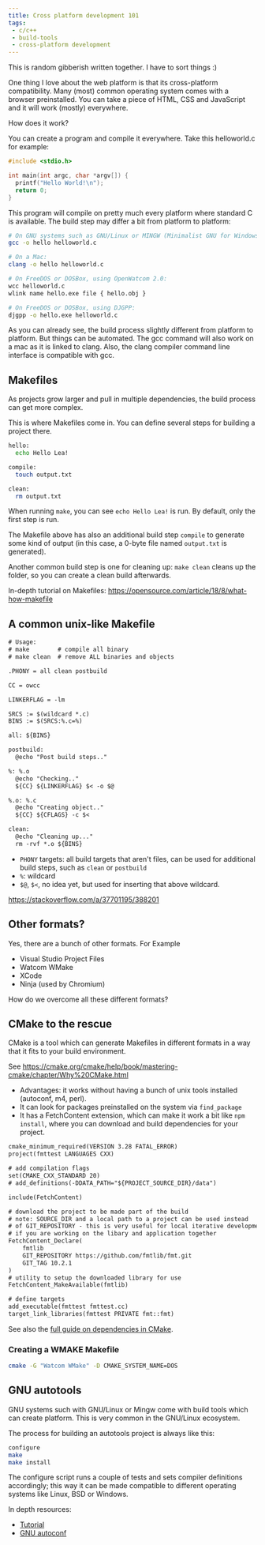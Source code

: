 ```yaml
---
title: Cross platform development 101
tags:
 - c/c++
 - build-tools
 - cross-platform development
---
```

This is random gibberish written together. I have to sort things :)

One thing I love about the web platform is that its cross-platform compatibility. Many (most) common operating system comes with a browser preinstalled. You can take a piece of HTML, CSS and JavaScript and it will work (mostly) everywhere.

How does it work?

You can create a program and compile it everywhere. Take this helloworld.c for example:

```c
#include <stdio.h>

int main(int argc, char *argv[]) {
  printf("Hello World!\n");
  return 0;
}
```

This program will compile on pretty much every platform where standard C is available.
The build step may differ a bit from platform to platform:

```sh
# On GNU systems such as GNU/Linux or MINGW (Minimalist GNU for Windows):
gcc -o hello helloworld.c

# On a Mac:
clang -o hello helloworld.c

# On FreeDOS or DOSBox, using OpenWatcom 2.0:
wcc helloworld.c
wlink name hello.exe file { hello.obj }

# On FreeDOS or DOSBox, using DJGPP:
djgpp -o hello.exe helloworld.c
```

As you can already see, the build process slightly different from platform to platform. But things can be automated. The gcc command will also work on a mac as it is linked to clang. Also, the clang compiler command line interface is compatible with gcc.

## Makefiles

As projects grow larger and pull in multiple dependencies, the build process can get more complex.

This is where Makefiles come in. You can define several steps for building a project there.

```sh
hello:
  echo Hello Lea!

compile:
  touch output.txt

clean:
  rm output.txt
```

When running `make`, you can see `echo Hello Lea!` is run.  By default, only the first step is run.

The Makefile above has also an additional build step `compile` to generate some kind of output (in this case, a 0-byte file named `output.txt` is generated).

Another common build step is one for cleaning up: `make clean` cleans up the folder, so you can create a clean build afterwards.

In-depth tutorial on Makefiles: <https://opensource.com/article/18/8/what-how-makefile>

## A common unix-like Makefile

```txt
# Usage:
# make        # compile all binary
# make clean  # remove ALL binaries and objects

.PHONY = all clean postbuild

CC = owcc

LINKERFLAG = -lm

SRCS := $(wildcard *.c)
BINS := $(SRCS:%.c=%)

all: ${BINS}

postbuild:
  @echo "Post build steps.."

%: %.o
  @echo "Checking.."
  ${CC} ${LINKERFLAG} $< -o $@

%.o: %.c
  @echo "Creating object.."
  ${CC} ${CFLAGS} -c $<

clean:
  @echo "Cleaning up..."
  rm -rvf *.o ${BINS}
```

- `PHONY` targets: all build targets that aren't files, can be used for additional build steps, such as `clean` or `postbuild` 
- `%`: wildcard
- `$@`,  `$<`, no idea yet, but used for inserting that above wildcard.

https://stackoverflow.com/a/37701195/388201

## Other formats?

Yes, there are a bunch of other formats. For Example

- Visual Studio Project Files
- Watcom WMake
- XCode
- Ninja (used by Chromium)

How do we overcome all these different formats?

## CMake to the rescue

CMake is a tool which can generate Makefiles in different formats in a way that it fits to your build environment.

See <https://cmake.org/cmake/help/book/mastering-cmake/chapter/Why%20CMake.html>

- Advantages: it works without having a bunch of unix tools installed (autoconf, m4, perl).
- It can look for packages preinstalled on the system via `find_package`
- It has a FetchContent extension, which can make it work a bit like `npm install`, where you can download and build dependencies for your project.

```txt
cmake_minimum_required(VERSION 3.28 FATAL_ERROR)
project(fmttest LANGUAGES CXX)

# add compilation flags
set(CMAKE_CXX_STANDARD 20)
# add_definitions(-DDATA_PATH="${PROJECT_SOURCE_DIR}/data")

include(FetchContent)

# download the project to be made part of the build
# note: SOURCE_DIR and a local path to a project can be used instead
# of GIT_REPOSITORY - this is very useful for local iterative development
# if you are working on the libary and application together
FetchContent_Declare(
    fmtlib
    GIT_REPOSITORY https://github.com/fmtlib/fmt.git
    GIT_TAG 10.2.1
)
# utility to setup the downloaded library for use
FetchContent_MakeAvailable(fmtlib)

# define targets
add_executable(fmttest fmttest.cc)
target_link_libraries(fmttest PRIVATE fmt::fmt)
```

See also the [full guide on dependencies in CMake](https://cmake.org/cmake/help/latest/guide/using-dependencies/index.html).


### Creating a WMAKE Makefile

```sh
cmake -G "Watcom WMake" -D CMAKE_SYSTEM_NAME=DOS
```

## GNU autotools

GNU systems such with GNU/Linux or Mingw come with build tools which can create platform. This is very common in the GNU/Linux ecosystem.

The process for building an autotools project is always like this:

```sh
configure
make
make install
```

The configure script runs a couple of tests and sets compiler definitions accordingly; this way it can be made compatible to different operating systems like Linux, BSD or Windows.

In depth resources:

- [Tutorial](https://opensource.com/article/19/7/introduction-gnu-autotools)
- [GNU autoconf](https://www.gnu.org/savannah-checkouts/gnu/autoconf/manual/autoconf-2.72/autoconf.html)
